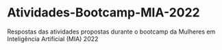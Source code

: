 # Atividades-Bootcamp-MIA-2022

Respostas das atividades propostas durante o bootcamp da Mulheres em Inteligência Artificial (MIA) 2022
